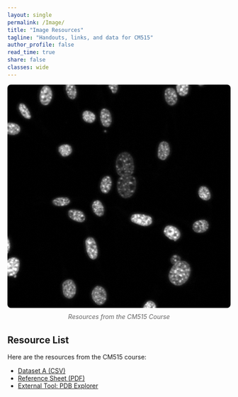 ```yaml
---
layout: single
permalink: /Image/
title: "Image Resources"
tagline: "Handouts, links, and data for CM515"
author_profile: false
read_time: true
share: false
classes: wide
---
```


<div style="text-align: center; margin-bottom: 2rem;">
  <img src="/assets/images/Ble_repB_0-04.czi_MAX_C2.tiff" alt="Resources from the CM515 Course" style="max-width: 100%; height: auto; border-radius: 8px;">
  <p style="margin-top: 0.5rem; font-style: italic; color: #666;">Resources from the CM515 Course</p>
</div>

## Resource List

Here are the resources from the CM515 course:

- [Dataset A (CSV)](/resources/files/dataset_a.csv)
- [Reference Sheet (PDF)](/resources/files/ref_sheet.pdf)
- [External Tool: PDB Explorer](https://www.rcsb.org/)

